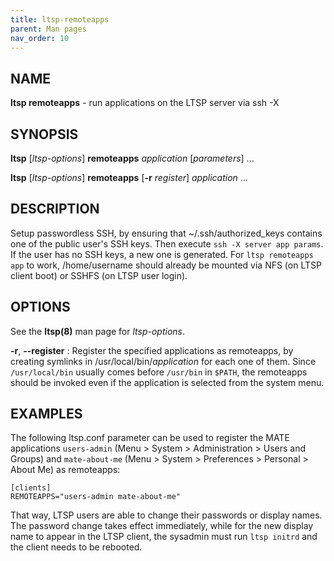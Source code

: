 ```yaml
---
title: ltsp-remoteapps
parent: Man pages
nav_order: 10
---
```


## NAME
**ltsp remoteapps** - run applications on the LTSP server via ssh -X

## SYNOPSIS
**ltsp** [_ltsp-options_] **remoteapps** _application_ [_parameters_] ...

**ltsp** [_ltsp-options_] **remoteapps** [**-r** _register_] _application_ ...

## DESCRIPTION
Setup passwordless SSH, by ensuring that ~/.ssh/authorized_keys contains one
of the public user's SSH keys. Then execute `ssh -X server app params`.
If the user has no SSH keys, a new one is generated.
For `ltsp remoteapps app` to work, /home/username should already be mounted via
NFS (on LTSP client boot) or SSHFS (on LTSP user login).

## OPTIONS
See the **ltsp(8)** man page for _ltsp-options_.

**-r**, **-\-register**
: Register the specified applications as remoteapps, by creating symlinks in
/usr/local/bin/_application_ for each one of them. Since `/usr/local/bin`
usually comes before `/usr/bin` in `$PATH`, the remoteapps should be invoked
even if the application is selected from the system menu.

## EXAMPLES
The following ltsp.conf parameter can be used to register the MATE applications
`users-admin` (Menu > System > Administration > Users and Groups) and
`mate-about-me` (Menu > System > Preferences > Personal > About Me) as
remoteapps:

```shell
[clients]
REMOTEAPPS="users-admin mate-about-me"
```

That way, LTSP users are able to change their passwords or display names.
The password change takes effect immediately, while for the new display name
to appear in the LTSP client, the sysadmin must run `ltsp initrd` and the
client needs to be rebooted.
